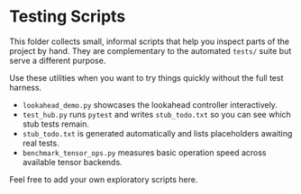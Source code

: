 # Testing Scripts

This folder collects small, informal scripts that help you inspect parts of the project by hand. They are complementary to the automated `tests/` suite but serve a different purpose.

Use these utilities when you want to try things quickly without the full test harness.

- `lookahead_demo.py` showcases the lookahead controller interactively.
- `test_hub.py` runs `pytest` and writes `stub_todo.txt` so you can see which stub tests remain.
- `stub_todo.txt` is generated automatically and lists placeholders awaiting real tests.
- `benchmark_tensor_ops.py` measures basic operation speed across available tensor backends.

Feel free to add your own exploratory scripts here.
